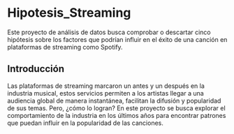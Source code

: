 # Hipotesis_Streaming
Este proyecto de análisis de datos busca comprobar o descartar cinco hipótesis sobre los factores que podrían influir en el éxito de una canción en plataformas de streaming como Spotify. 

## Introducción 
Las plataformas de streaming marcaron un antes y un después en la industria musical, estos servicios permiten a los artistas llegar a una audiencia global de manera instantánea, facilitan la difusión y popularidad de sus temas. Pero, ¿cómo lo logran? En este proyecto se busca explorar el comportamiento de la industria en los últimos años para encontrar patrones que puedan influir en la popularidad de las canciones.
